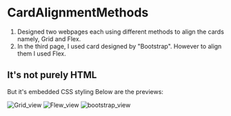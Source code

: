 # CardAlignmentMethods
1) Designed two webpages each using different methods to align the cards namely, Grid and Flex.
2) In the third page, I used card designed by "Bootstrap". However to align them I used Flex.
## It's not purely HTML
But it's embedded CSS styling
Below are the previews:

![Grid_view](https://user-images.githubusercontent.com/75261080/104092153-1aa5f800-52a8-11eb-9e39-a67a075cc6bb.png)
![Flew_view](https://user-images.githubusercontent.com/75261080/104092258-c5b6b180-52a8-11eb-8952-44a8057bf58e.png)
![bootstrap_view](https://user-images.githubusercontent.com/75261080/104092203-5f319380-52a8-11eb-97f0-4683df4a158e.png)

